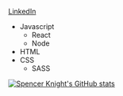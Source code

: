 [LinkedIn](bit.ly/3zCZQoU)


- Javascript 
  - React
  - Node
- HTML
- CSS
  - SASS

[![Spencer Knight's GitHub stats](https://github-readme-stats.vercel.app/api?username=maryPopplns&hide=stars,issues,contribs)](https://github.com/anuraghazra/github-readme-stats)
